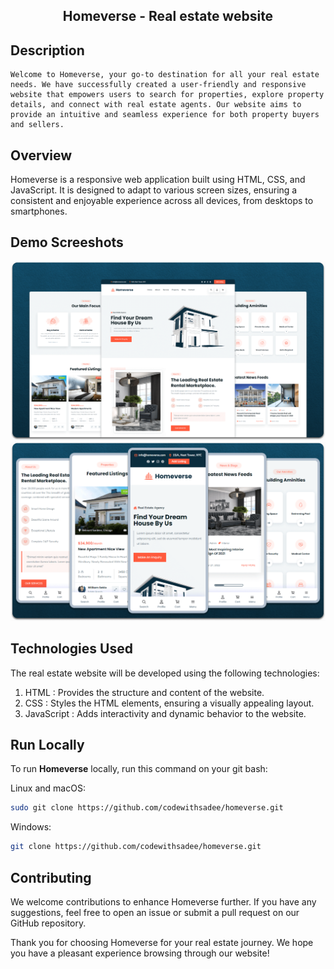 <h2 align="center">Homeverse - Real estate website</h2>

## Description
    Welcome to Homeverse, your go-to destination for all your real estate needs. We have successfully created a user-friendly and responsive website that empowers users to search for properties, explore property details, and connect with real estate agents. Our website aims to provide an intuitive and seamless experience for both property buyers and sellers.

## Overview
Homeverse is a responsive web application built using HTML, CSS, and JavaScript. It is designed to adapt to various screen sizes, ensuring a consistent and enjoyable experience across all devices, from desktops to smartphones.

## Demo Screeshots

![homeverse Desktop Demo](./readme-images/desktop.png "Desktop Demo")
![homeverse Mobile Demo](./readme-images/mobile.png "Mobile Demo")

## Technologies Used
The real estate website will be developed using the following technologies:

1) HTML : Provides the structure and content of the website.
2)  CSS : Styles the HTML elements, ensuring a visually appealing layout.
3)  JavaScript : Adds interactivity and dynamic behavior to the website.
   
## Run Locally

To run **Homeverse** locally, run this command on your git bash:

Linux and macOS:

```bash
sudo git clone https://github.com/codewithsadee/homeverse.git
```

Windows:

```bash
git clone https://github.com/codewithsadee/homeverse.git
```
## Contributing
We welcome contributions to enhance Homeverse further. If you have any suggestions, feel free to open an issue or submit a pull request on our GitHub repository.

Thank you for choosing Homeverse for your real estate journey. We hope you have a pleasant experience browsing through our website!
